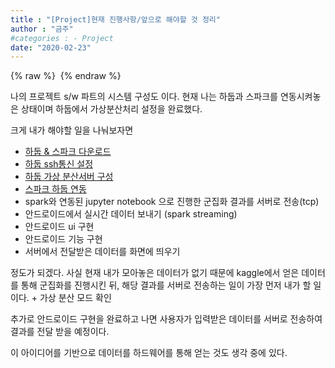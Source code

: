 ```yaml
---
title : "[Project]현재 진행사항/앞으로 해야할 것 정리"
author : "금주"
#categories : - Project
date: "2020-02-23"
---
```


{% raw %} <img src="https://bcloved.github.io/assets/images/systemconstructure.png" alt=""> {% endraw %}

나의 프로젝트 s/w 파트의 시스템 구성도 이다.
현재 나는 하둡과 스파크를 연동시켜놓은 상태이며 하둡에서 가상분산처리 설정을 완료했다.

크게 내가 해야할 일을 나눠보자면

- <u>하둡 & 스파크 다운로드</u>
- <u>하둡 ssh통신 설정</u>
- <u>하둡 가상 분산서버 구성</u>
- <u>스파크 하둡 연동</u>
- spark와 연동된 jupyter notebook 으로 진행한 군집화 결과를 서버로 전송(tcp)
- 안드로이드에서 실시간 데이터 보내기 (spark streaming)
- 안드로이드 ui 구현
- 안드로이드 기능 구현
- 서버에서 전달받은 데이터를 화면에 띄우기

정도가 되겠다.
사실 현재 내가 모아놓은 데이터가 없기 때문에 kaggle에서 얻은 데이터를 통해 군집화를 진행시킨 뒤, 해당 결과를 서버로 전송하는 일이 가장 먼저 내가 할 일이다. + 가상 분산 모드 확인

추가로 안드로이드 구현을 완료하고 나면 사용자가 입력받은 데이터를 서버로 전송하여 결과를 전달 받을 예정이다.

이 아이디어를 기반으로 데이터를 하드웨어를 통해 얻는 것도 생각 중에 있다.
